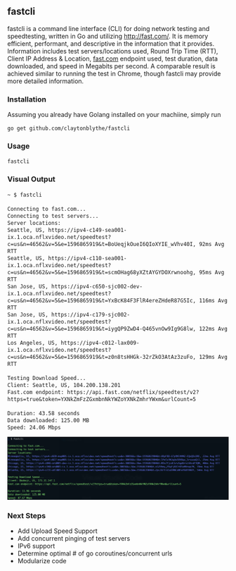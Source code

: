 ## fastcli

fastcli is a command line interface (CLI) for doing network testing and speedtesting, written in Go and utilizing http://fast.com/. It is memory efficient, performant, and descriptive in the information that it provides. Information includes test servers/locations used, Round Trip Time (RTT), Client IP Address & Location, [fast.com](http://fast.com/) endpoint used, test duration, data downloaded, and speed in Megabits per second. A comparable result is achieved similar to running the test in Chrome, though fastcli may provide more detailed information.

### Installation

Assuming you already have Golang installed on your machiine, simply run
```
go get github.com/claytonblythe/fastcli
```


### Usage

```
fastcli
```


### Visual Output

```
~ $ fastcli

Connecting to fast.com...
Connecting to test servers...
Server locations:
Seattle, US, https://ipv4-c149-sea001-ix.1.oca.nflxvideo.net/speedtest?c=us&n=46562&v=5&e=1596865919&t=BoUeqjkOueI6QIoXYIE_wVhv40I, 92ms Avg RTT
Seattle, US, https://ipv4-c110-sea001-ix.1.oca.nflxvideo.net/speedtest?c=us&n=46562&v=5&e=1596865919&t=scmOHag68yXZtAYGYDOXrwnoohg, 95ms Avg RTT
San Jose, US, https://ipv4-c650-sjc002-dev-ix.1.oca.nflxvideo.net/speedtest?c=us&n=46562&v=5&e=1596865919&t=YxBcK84F3FlR4ereZHdeR87G5Ic, 116ms Avg RTT
San Jose, US, https://ipv4-c179-sjc002-ix.1.oca.nflxvideo.net/speedtest?c=us&n=46562&v=5&e=1596865919&t=iygQP9ZwD4-Q465vnOw9Ig9G8lw, 122ms Avg RTT
Los Angeles, US, https://ipv4-c012-lax009-ix.1.oca.nflxvideo.net/speedtest?c=us&n=46562&v=5&e=1596865919&t=z0n8tsHHGk-32rZkO3AtAz3zuFo, 129ms Avg RTT

Testing Download Speed...
Client: Seattle, US, 104.200.138.201
Fast.com endpoint: https://api.fast.com/netflix/speedtest/v2?https=true&token=YXNkZmFzZGxmbnNkYWZoYXNkZmhrYWxm&urlCount=5

Duration: 43.58 seconds
Data downloaded: 125.00 MB
Speed: 24.06 Mbps
```

![Alt fastcli](https://github.com/claytonblythe/fastcli/raw/master/demo.png)


### Next Steps

- Add Upload Speed Support
- Add concurrent pinging of test servers
- IPv6 support
- Determine optimal # of go coroutines/concurrent urls
- Modularize code